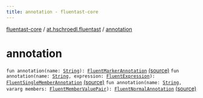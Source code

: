 ```yaml
---
title: annotation - fluentast-core
---
```


[fluentast-core](../index.html) / [at.hschroedl.fluentast](index.html) / [annotation](.)

# annotation

`fun annotation(name: `[`String`](https://kotlinlang.org/api/latest/jvm/stdlib/kotlin/-string/index.html)`): `[`FluentMarkerAnnotation`](../at.hschroedl.fluentast.ast.expression/-fluent-marker-annotation/index.html) [(source)](http://github.com/hschroedl/fluentast/tree/master/core/at.hschroedl.fluentast/Fluentast.kt#L17)
`fun annotation(name: `[`String`](https://kotlinlang.org/api/latest/jvm/stdlib/kotlin/-string/index.html)`, expression: `[`FluentExpression`](../at.hschroedl.fluentast.ast.expression/-fluent-expression/index.html)`): `[`FluentSingleMemberAnnotation`](../at.hschroedl.fluentast.ast.expression/-fluent-single-member-annotation/index.html) [(source)](http://github.com/hschroedl/fluentast/tree/master/core/at.hschroedl.fluentast/Fluentast.kt#L21)
`fun annotation(name: `[`String`](https://kotlinlang.org/api/latest/jvm/stdlib/kotlin/-string/index.html)`, vararg members: `[`FluentMemberValuePair`](../at.hschroedl.fluentast.ast/-fluent-member-value-pair/index.html)`): `[`FluentNormalAnnotation`](../at.hschroedl.fluentast.ast.expression/-fluent-normal-annotation/index.html) [(source)](http://github.com/hschroedl/fluentast/tree/master/core/at.hschroedl.fluentast/Fluentast.kt#L26)